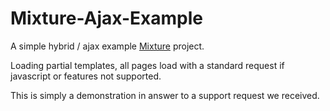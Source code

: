 Mixture-Ajax-Example
====================

A simple hybrid / ajax example [Mixture](http://mixture.io) project.

Loading partial templates, all pages load with a standard request if javascript or features not supported.

This is simply a demonstration in answer to a support request we received.
